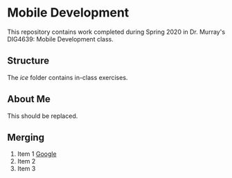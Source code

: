 # Mobile Development
This repository contains work completed during Spring 2020 in Dr. Murray's DIG4639: Mobile Development class.

## Structure
The *ice* folder contains in-class exercises. 

## About Me
This should be replaced.

## Merging
 1. Item 1 [Google](http://www.google.com)
 1. Item 2
 1. Item 3